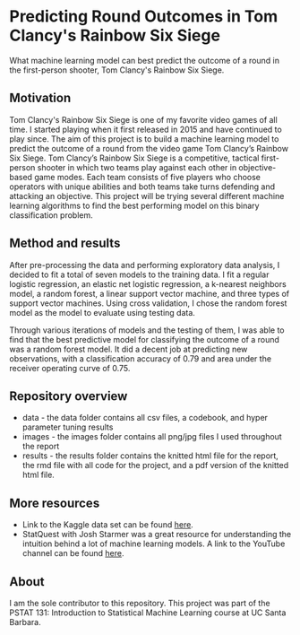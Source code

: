 # Predicting Round Outcomes in Tom Clancy's Rainbow Six Siege

What machine learning model can best predict the outcome of a round in the first-person shooter, Tom Clancy's Rainbow Six Siege.


## Motivation

Tom Clancy's Rainbow Six Siege is one of my favorite video games of all time. I started playing when it first released in 2015 and have continued to play since. The aim of this project 
is to build a machine learning model to predict the outcome of a round from the video game Tom Clancy’s Rainbow Six Siege. Tom Clancy’s Rainbow Six Siege is a competitive, tactical 
first-person shooter in which two teams play against each other in objective-based game modes. Each team consists of five players who choose operators with unique 
abilities and both teams take turns defending and attacking an objective. This project will be trying several different machine learning algorithms to find the best performing model on 
this binary classification problem.


## Method and results

After pre-processing the data and performing exploratory data analysis, I decided to fit a total of seven models to the training data. I fit a regular logistic regression, an elastic net 
logistic regression, a k-nearest neighbors model, a random forest, a linear support vector machine, and three types of support vector machines. Using cross validation, I chose the 
random forest model as the model to evaluate using testing data.

Through various iterations of models and the testing of them, I was able to find that the best predictive model for classifying the outcome of a round was a random forest model. It did a decent job at predicting new observations, with a classification accuracy of 0.79 and area under the receiver operating curve of 0.75.


## Repository overview


* data - the data folder contains all csv files, a codebook, and hyper parameter tuning results
* images - the images folder contains all png/jpg files I used throughout the report
* results - the results folder contains the knitted html file for the report, the rmd file with all code for the project, and a pdf version of the knitted html file.


## More resources

* Link to the Kaggle data set can be found [here](https://www.kaggle.com/datasets/maxcobra/rainbow-six-siege-s5-ranked-dataset).
* StatQuest with Josh Starmer was a great resource for understanding the intuition behind a lot of machine learning models. A link to the YouTube channel can be found [here](https://www.youtube.com/@statquest).


## About

I am the sole contributor to this repository. This project was part of the PSTAT 131: Introduction to Statistical Machine Learning course at UC Santa Barbara.
